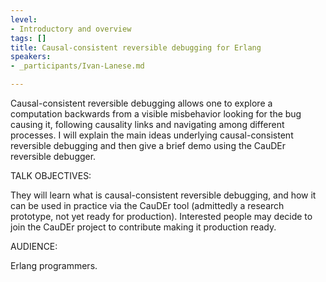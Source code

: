 ```yaml
---
level:
- Introductory and overview
tags: []
title: Causal-consistent reversible debugging for Erlang
speakers:
- _participants/Ivan-Lanese.md

---
```

Causal-consistent reversible debugging allows one to explore a computation backwards from a visible misbehavior looking for the bug causing it, following causality links and navigating among different processes. I will explain the main ideas underlying causal-consistent reversible debugging and then give a brief demo using the CauDEr reversible debugger.

TALK OBJECTIVES:

They will learn what is causal-consistent reversible debugging, and how it can be used in practice via the CauDEr tool (admittedly a research prototype, not yet ready for production). Interested people may decide to join the CauDEr project to contribute making it production ready.

AUDIENCE:

Erlang programmers.